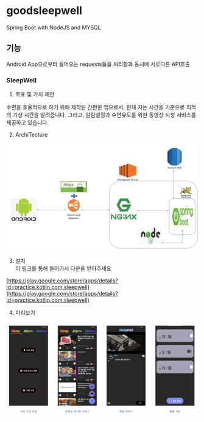 # goodsleepwell
Spring Boot with NodeJS and MYSQL
## 기능
Android App으로부터 들어오는 requests들을 처리함과 동시에 서로다른 API호출


### SleepWell

1. 목표 및 가치 제안  

수면을 효율적으로 하기 위해 제작된 간편한 앱으로서, 현재 자는 시간을 기준으로 최적의 기상 시간을 알려줍니다. 그리고, 알람설정과 수면유도를 위한 동영상 시청 서비스를 제공하고 있습니다.

2. ArchiTecture

![아키텍쳐](/assets/sleepwell_architecture.png)

3. 설치  
이 링크를 통해 들어가서 다운을 받아주세요

[https://play.google.com/store/apps/details?id=practice.kotlin.com.sleepwell](https://play.google.com/store/apps/details?id=practice.kotlin.com.sleepwell)

4. 미리보기

![미리보기](/assets/sleepwell_미리보기.png)
